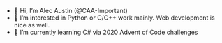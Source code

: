 - 👋 Hi, I’m Alec Austin (@CAA-Important)
- 👀 I’m interested in Python or C/C++ work mainly.  Web development is nice as well.
- 🌱 I’m currently learning C# via 2020 Advent of Code challenges

